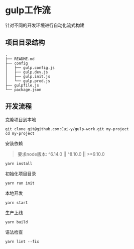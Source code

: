 # gulp工作流

针对不同的开发环境进行自动化流式构建

## 项目目录结构

```shell
.
├── README.md
├── config
│   ├── gulp.config.js
│   ├── gulp.dev.js
│   ├── gulp.init.js
│   └── gulp.prod.js
├── gulpfile.js
└── package.json
```

## 开发流程

克隆项目到本地
```
git clone git@github.com:Cui-y/gulp-work.git my-project
cd my-project
```

安装依赖
> 要求node版本: ^6.14.0 || ^8.10.0 || >=9.10.0
```
yarn install
```

初始化项目目录
```
yarn run init
```

本地开发
```
yarn start
```

生产上线
```
yarn build
```

语法检查
```
yarn lint --fix
```

